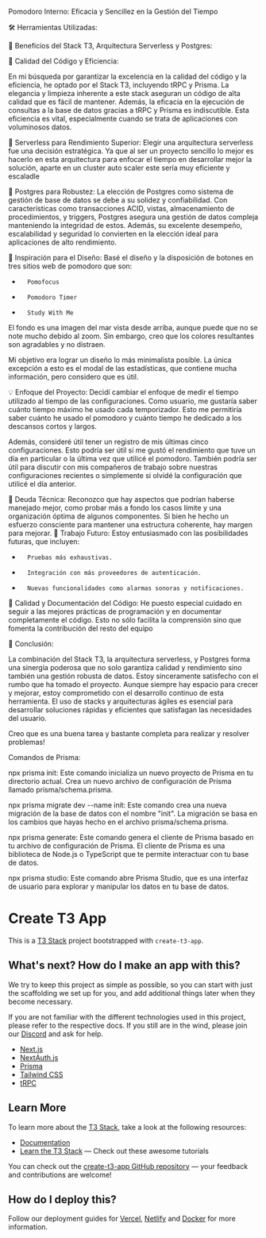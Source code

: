 Pomodoro Interno: Eficacia y Sencillez en la Gestión del Tiempo

🛠 Herramientas Utilizadas:

🔹 Beneficios del Stack T3, Arquitectura Serverless y Postgres:

🌟 Calidad del Código y Eficiencia:

En mi búsqueda por garantizar la excelencia en la calidad del código y la eficiencia, he optado por el Stack T3, incluyendo tRPC y Prisma. La elegancia y limpieza inherente a este stack aseguran un código de alta calidad que es fácil de mantener. Además, la eficacia en la ejecución de consultas a la base de datos gracias a tRPC y Prisma es indiscutible. Esta eficiencia es vital, especialmente cuando se trata de aplicaciones con voluminosos datos.

🚀 Serverless para Rendimiento Superior:
Elegir una arquitectura serverless fue una decisión estratégica. Ya que al ser un proyecto sencillo lo mejor es hacerlo en esta arquitectura para enfocar el tiempo en desarrollar mejor la solución, aparte en un cluster auto scaler este sería muy eficiente y escaladle

💪 Postgres para Robustez:
La elección de Postgres como sistema de gestión de base de datos se debe a su solidez y confiabilidad. Con características como transacciones ACID, vistas, almacenamiento de procedimientos, y triggers, Postgres asegura una gestión de datos compleja manteniendo la integridad de estos. Además, su excelente desempeño, escalabilidad y seguridad lo convierten en la elección ideal para aplicaciones de alto rendimiento.

🎨 Inspiración para el Diseño:
Basé el diseño y la disposición de botones en tres sitios web de pomodoro que son:
* 		Pomofocus
* 		Pomodoro Timer
* 		Study With Me

El fondo es una imagen del mar vista desde arriba, aunque puede que no se note mucho debido al zoom. Sin embargo, creo que los colores resultantes son agradables y no distraen.

Mi objetivo era lograr un diseño lo más minimalista posible. La única excepción a esto es el modal de las estadísticas, que contiene mucha información, pero considero que es útil.

💡 Enfoque del Proyecto:
Decidí cambiar el enfoque de medir el tiempo utilizado al tiempo de las configuraciones. Como usuario, me gustaría saber cuánto tiempo máximo he usado cada temporizador. Esto me permitiría saber cuánto he usado el pomodoro y cuánto tiempo he dedicado a los descansos cortos y largos.

Además, consideré útil tener un registro de mis últimas cinco configuraciones. Esto podría ser útil si me gustó el rendimiento que tuve un día en particular o la última vez que utilicé el pomodoro. También podría ser útil para discutir con mis compañeros de trabajo sobre nuestras configuraciones recientes o simplemente si olvidé la configuración que utilicé el día anterior.

🛑 Deuda Técnica:
Reconozco que hay aspectos que podrían haberse manejado mejor, como probar más a fondo los casos límite y una organización óptima de algunos componentes. Si bien he hecho un esfuerzo consciente para mantener una estructura coherente, hay margen para mejorar.
🚀 Trabajo Futuro:
Estoy entusiasmado con las posibilidades futuras, que incluyen:
* 		Pruebas más exhaustivas.
* 		Integración con más proveedores de autenticación.
* 		Nuevas funcionalidades como alarmas sonoras y notificaciones.
📝 Calidad y Documentación del Código:
He puesto especial cuidado en seguir a las mejores prácticas de programación y en documentar completamente el código. Esto no sólo facilita la comprensión sino que fomenta la contribución del resto del equipo


🏁 Conclusión:

 La combinación del Stack T3, la arquitectura serverless, y Postgres forma una sinergia poderosa que no solo garantiza calidad y rendimiento sino también una gestión robusta de datos.
Estoy sinceramente satisfecho con el rumbo que ha tomado el proyecto. Aunque siempre hay espacio para crecer y mejorar, estoy comprometido con el desarrollo continuo de esta herramienta.
El uso de stacks y arquitecturas ágiles es esencial para desarrollar soluciones rápidas y eficientes que satisfagan las necesidades del usuario. 

Creo que es una buena tarea y bastante completa para realizar y resolver problemas!

Comandos de Prisma:


npx prisma init: Este comando inicializa un nuevo proyecto de Prisma en tu directorio actual. Crea un nuevo archivo de configuración de Prisma llamado prisma/schema.prisma.

npx prisma migrate dev --name init: Este comando crea una nueva migración de la base de datos con el nombre "init". La migración se basa en los cambios que hayas hecho en el archivo prisma/schema.prisma.

npx prisma generate: Este comando genera el cliente de Prisma basado en tu archivo de configuración de Prisma. El cliente de Prisma es una biblioteca de Node.js o TypeScript que te permite interactuar con tu base de datos.

npx prisma studio: Este comando abre Prisma Studio, que es una interfaz de usuario para explorar y manipular los datos en tu base de datos.

# Create T3 App

This is a [T3 Stack](https://create.t3.gg/) project bootstrapped with `create-t3-app`.

## What's next? How do I make an app with this?

We try to keep this project as simple as possible, so you can start with just the scaffolding we set up for you, and add additional things later when they become necessary.

If you are not familiar with the different technologies used in this project, please refer to the respective docs. If you still are in the wind, please join our [Discord](https://t3.gg/discord) and ask for help.

- [Next.js](https://nextjs.org)
- [NextAuth.js](https://next-auth.js.org)
- [Prisma](https://prisma.io)
- [Tailwind CSS](https://tailwindcss.com)
- [tRPC](https://trpc.io)

## Learn More

To learn more about the [T3 Stack](https://create.t3.gg/), take a look at the following resources:

- [Documentation](https://create.t3.gg/)
- [Learn the T3 Stack](https://create.t3.gg/en/faq#what-learning-resources-are-currently-available) — Check out these awesome tutorials

You can check out the [create-t3-app GitHub repository](https://github.com/t3-oss/create-t3-app) — your feedback and contributions are welcome!

## How do I deploy this?

Follow our deployment guides for [Vercel](https://create.t3.gg/en/deployment/vercel), [Netlify](https://create.t3.gg/en/deployment/netlify) and [Docker](https://create.t3.gg/en/deployment/docker) for more information.
